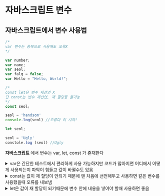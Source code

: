 
# 자바스크립트 변수

## 자바스크립트에서 변수 사용법

```javascript
/*
var 변수는 중복으로 사용해도 오류X
*/

var number;
var name;
var seol;
var falg = false;
var Hello = "Hello, World!";

/*
const let은 변수 재선언 X
단 const는 변수 재선언, 재 할당등 불가능
*/
const seol;

seol = 'handsom'
console.log(seol) //오류다 이 시꺄!

let seol;

seol = 'Ugly'
constole.log (seol) //Ugly
```

**자바스크립트** 에서 변수는 var, let, const 가 존재한다

<details><summary>
var은 간단한 테스트에서 편리하게 사용 가능하지만 코드가 많아지면 어디에서 어떻게 사용되는지 파악이 힘들고 값이 바뀔수도 있음
</summary>
</details>


<details><summary>
const는 값이 재 할당이 안되기 때문에 맨 처음에 선언해두고 사용하면 같은 변수를 사용했을때 오류를 내보냄
</summary>
</details>


<details><summary>
let은 값이 재 할당이 되기때문에 변수 안에 내용을 넣어야 할때 사용하면 좋음
</summary>
</details>




